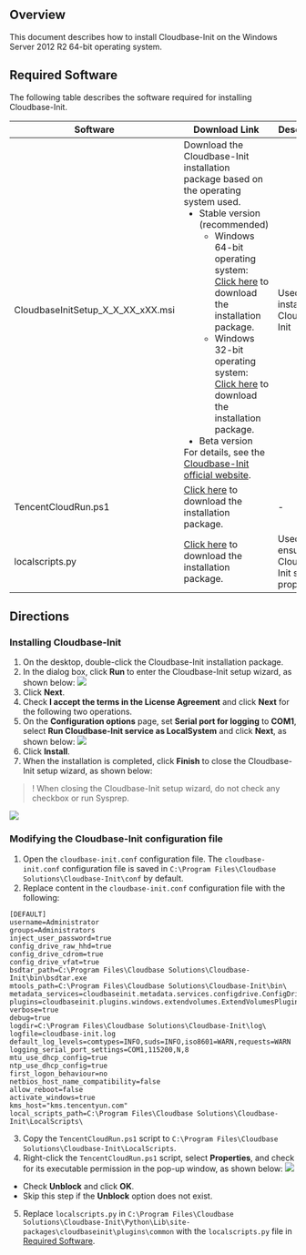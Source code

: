 ## Overview

This document describes how to install Cloudbase-Init on the Windows Server 2012 R2 64-bit operating system.

<span id="PreparationSoftware"></span>
## Required Software
The following table describes the software required for installing Cloudbase-Init.

| Software | Download Link | Description |
|---------|---------|---------|
| CloudbaseInitSetup_X_X_XX_xXX.msi | Download the Cloudbase-Init installation package based on the operating system used.<ul style="margin: 0;"><li>Stable version (recommended)<ul style="margin: 0;"><li>Windows 64-bit operating system: [Click here](https://www.cloudbase.it/downloads/CloudbaseInitSetup_Stable_x64.msi) to download the installation package.</li><li>Windows 32-bit operating system: [Click here](https://www.cloudbase.it/downloads/CloudbaseInitSetup_Stable_x86.msi) to download the installation package.</li></ul></li><li>Beta version</li></ul>For details, see the [Cloudbase-Init official website](http://www.cloudbase.it/cloud-init-for-windows-instances/). | Used to install Cloudbase-Init |
| TencentCloudRun.ps1 | [Click here](https://cloudinit-1251783334.cosgz.myqcloud.com/TencentCloudRun.ps1) to download the installation package. | - |
| localscripts.py | [Click here](https://cloudinit-1251783334.file.myqcloud.com/localscripts.py) to download the installation package. | Used to ensure that Cloudbase-Init starts properly |

## Directions

### Installing Cloudbase-Init

1. On the desktop, double-click the Cloudbase-Init installation package.
2. In the dialog box, click **Run** to enter the Cloudbase-Init setup wizard, as shown below:
![](https://main.qcloudimg.com/raw/3249309f71fccaf73feeaa5bb55301c3.png)
3. Click **Next**.
4. Check **I accept the terms in the License Agreement** and click **Next** for the following two operations.
5. On the **Configuration options** page, set **Serial port for logging** to **COM1**, select **Run Cloudbase-Init service as LocalSystem** and click **Next**, as shown below:
![](https://main.qcloudimg.com/raw/a772c35958cdf3be511dab58f730e7be.png)
6. Click **Install**.
7. When the installation is completed, click **Finish** to close the Cloudbase-Init setup wizard, as shown below:
>! When closing the Cloudbase-Init setup wizard, do not check any checkbox or run Sysprep.
>
![](https://main.qcloudimg.com/raw/d2d6c30def7812af9d7e484f5e8ccaa9.png)

### Modifying the Cloudbase-Init configuration file 

1. Open the `cloudbase-init.conf` configuration file.
The `cloudbase-init.conf` configuration file is saved in `C:\Program Files\Cloudbase Solutions\Cloudbase-Init\conf` by default. 
2. Replace content in the `cloudbase-init.conf` configuration file with the following:
```
[DEFAULT]
username=Administrator
groups=Administrators
inject_user_password=true
config_drive_raw_hhd=true
config_drive_cdrom=true
config_drive_vfat=true
bsdtar_path=C:\Program Files\Cloudbase Solutions\Cloudbase-Init\bin\bsdtar.exe
mtools_path=C:\Program Files\Cloudbase Solutions\Cloudbase-Init\bin\
metadata_services=cloudbaseinit.metadata.services.configdrive.ConfigDriveService
plugins=cloudbaseinit.plugins.windows.extendvolumes.ExtendVolumesPlugin,cloudbaseinit.plugins.common.networkconfig.NetworkConfigPlugin,cloudbaseinit.plugins.common.sethostname.SetHostNamePlugin,cloudbaseinit.plugins.common.setuserpassword.SetUserPasswordPlugin,cloudbaseinit.plugins.common.localscripts.LocalScriptsPlugin,cloudbaseinit.plugins.common.userdata.UserDataPlugin
verbose=true
debug=true
logdir=C:\Program Files\Cloudbase Solutions\Cloudbase-Init\log\
logfile=cloudbase-init.log
default_log_levels=comtypes=INFO,suds=INFO,iso8601=WARN,requests=WARN
logging_serial_port_settings=COM1,115200,N,8
mtu_use_dhcp_config=true
ntp_use_dhcp_config=true
first_logon_behaviour=no
netbios_host_name_compatibility=false
allow_reboot=false
activate_windows=true
kms_host="kms.tencentyun.com"
local_scripts_path=C:\Program Files\Cloudbase Solutions\Cloudbase-Init\LocalScripts\
```
3. Copy the `TencentCloudRun.ps1` script to `C:\Program Files\Cloudbase Solutions\Cloudbase-Init\LocalScripts`.
4. Right-click the `TencentCloudRun.ps1` script, select **Properties**, and check for its executable permission in the pop-up window, as shown below:
![](https://main.qcloudimg.com/raw/3a3a31fc4d0dbd58cacb9211f7a97e79.png)
- Check **Unblock** and click **OK**.
- Skip this step if the **Unblock** option does not exist.
5. Replace `localscripts.py` in `C:\Program Files\Cloudbase Solutions\Cloudbase-Init\Python\Lib\site-packages\cloudbaseinit\plugins\common` with the `localscripts.py` file in [Required Software](#PreparationSoftware).
